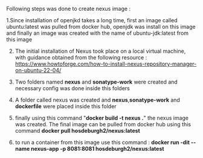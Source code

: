 Following steps was done to create nexus image :

1.Since installation of openjkd takes a long time, first an image called ubuntu:latest was pulled from docker hub,
   openjdk was install on this image and finally an image was created with the name of ubuntu-jdk:latest from this image
   
2.  The initial installation of Nexus took place on a local virtual machine, with guidance obtained from the following resource :
   https://www.howtoforge.com/how-to-install-nexus-repository-manager-on-ubuntu-22-04/

3. Two folders named **nexus** and **sonatype-work** were created and necessary config was done inside this folders

4. A folder called nexus was created and **nexus**,**sonatype-work** and **dockerfile** were placed inside this folder
   
5. finally using this command "**docker build -t nexus .**" the nexus image was created.
   The final image can be pulled from docker hub using this command
   **docker pull hosdeburgh2/nexus:latest**
   
6. to run a container from this image use this command : **docker run -dit --name nexus-app -p 8081:8081 hosdeburgh2/nexus:latest**
